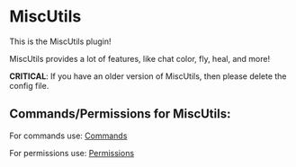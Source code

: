 # MiscUtils

This is the MiscUtils plugin!

MiscUtils provides a lot of features, like chat color, fly, heal, and more!

**CRITICAL**: If you have an older version of MiscUtils, then please delete the config file.


## Commands/Permissions for MiscUtils:

For commands use: <a href="https://github.com/not-coded/MiscUtils/wiki/Commands">Commands</a>

For permissions use: <a href="https://github.com/not-coded/MiscUtils/wiki/Permissions">Permissions</a>
